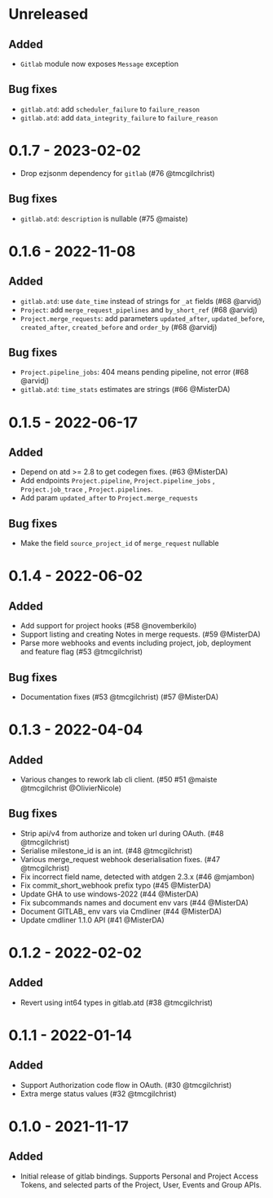 # Unreleased

## Added

 * `Gitlab` module now exposes `Message` exception

## Bug fixes

 * `gitlab.atd`: add `scheduler_failure` to `failure_reason`
 * `gitlab.atd`: add `data_integrity_failure` to `failure_reason`

# 0.1.7 - 2023-02-02

 * Drop ezjsonm dependency for `gitlab` (#76 @tmcgilchrist)

## Bug fixes
 * `gitlab.atd`: `description` is nullable (#75 @maiste)

# 0.1.6 - 2022-11-08

## Added

 * `gitlab.atd`: use `date_time` instead of strings for `_at` fields (#68 @arvidj)
 * `Project`: add `merge_request_pipelines` and `by_short_ref` (#68 @arvidj)
 * `Project.merge_requests`: add parameters `updated_after`, `updated_before`,
   `created_after`, `created_before` and `order_by` (#68 @arvidj)

## Bug fixes

 * `Project.pipeline_jobs`: 404 means pending pipeline, not error (#68 @arvidj)
 * `gitlab.atd`: `time_stats` estimates are strings (#66 @MisterDA)

# 0.1.5 - 2022-06-17

## Added

  * Depend on atd >= 2.8 to get codegen fixes. (#63 @MisterDA)
  * Add endpoints `Project.pipeline`, `Project.pipeline_jobs` , `Project.job_trace` , `Project.pipelines`.
  * Add param `updated_after` to `Project.merge_requests`

## Bug fixes

  * Make the field `source_project_id` of `merge_request` nullable

# 0.1.4 - 2022-06-02

## Added

 * Add support for project hooks (#58 @novemberkilo)
 * Support listing and creating Notes in merge requests. (#59 @MisterDA)
 * Parse more webhooks and events including project, job, deployment and feature flag (#53 @tmcgilchrist)

## Bug fixes

 * Documentation fixes (#53 @tmcgilchrist) (#57 @MisterDA)

# 0.1.3 - 2022-04-04

## Added
 * Various changes to rework lab cli client. (#50 #51 @maiste @tmcgilchrist @OlivierNicole)

## Bug fixes
 * Strip api/v4 from authorize and token url during OAuth. (#48 @tmcgilchrist)
 * Serialise milestone_id is an int. (#48 @tmcgilchrist)
 * Various merge_request webhook deserialisation fixes. (#47 @tmcgilchrist)
 * Fix incorrect field name, detected with atdgen 2.3.x (#46 @mjambon)
 * Fix commit_short_webhook prefix typo (#45 @MisterDA)
 * Update GHA to use windows-2022  (#44 @MisterDA)
 * Fix subcommands names and document env vars (#44 @MisterDA)
 * Document GITLAB_ env vars via Cmdliner (#44 @MisterDA)
 * Update cmdliner 1.1.0 API (#41 @MisterDA)

# 0.1.2 - 2022-02-02

## Added

- Revert using int64 types in gitlab.atd (#38 @tmcgilchrist)

# 0.1.1 - 2022-01-14

## Added

- Support Authorization code flow in OAuth. (#30 @tmcgilchrist)
- Extra merge status values (#32 @tmcgilchrist)

# 0.1.0 - 2021-11-17

## Added

- Initial release of gitlab bindings. Supports Personal and Project Access Tokens, and selected
  parts of the Project, User, Events and Group APIs.

